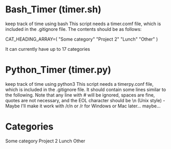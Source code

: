 # Bash_Timer (timer.sh)
keep track of time using bash
This script needs a timer.comf file, which is included in the .gitignore file. 
The contents should be as follows:

CAT_HEADING_ARRAY=(
"Some category"
"Project 2"
"Lunch"
"Other"
)

It can currently have up to 17 categories


# Python_Timer (timer.py)
keep track of time using python3
This script needs a timerpy.conf file, which is included in the .gitignore file.
It should contain some lines similar to the following. Note that any line with #
will be ignored, spaces are fine, quotes are not necessary, and the EOL character
should be \n (Unix style) - Maybe I'll make it work with /r/n or /r for Windows 
or Mac later... maybe... 

# Categories
Some category
Project 2
Lunch
Other


